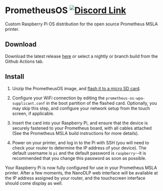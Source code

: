 # PrometheusOS [![Discord Link](https://discordapp.com/api/guilds/881628699500359731/widget.png?style=shield)](https://discord.gg/GFUn9gwRsj)

Custom Raspberry Pi OS distribution for the open source Prometheus MSLA printer.

## Download
Download the latest release 
[here](https://github.com/TheContrappostoShop/PrometheusOS/releases) or select 
a nightly or branch build from the Github Actions tab. 

## Install
1. Unzip the PrometheusOS image, and 
[flash it to a micro SD card](https://www.raspberrypi.com/documentation/computers/getting-started.html#installing-the-operating-system).

2. Configure your WiFi connection by editing the `prometheus-os-wpa-supplicant.conf`
in the boot partition of the flashed card. Optionally, you may skip this step, 
and configure your network setup from the touch screen, if applicable. 

3. Insert the card into your Raspberry Pi, and ensure that the device is 
securely fastened to your Prometheus board, with all cables attached (See the 
Prometheus MSLA build instructions for more details).

4. Power on your printer, and log in to the Pi with SSH (you will need to check 
your router to determine the IP address of your device). The default username is 
`pi` and the default password is `raspberry`--it is recommended that you change
this password as soon as possible. 


Your Raspberry Pi is now fully configured for use in your Prometheus MSLA 
printer. After a few moments, the NanoDLP web interface will be available at the
IP address assigned by your router, and the touchscreen interface should come
display as well. 